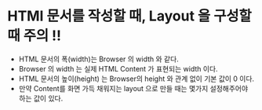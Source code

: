 # HTMl 문서를 작성할 때, Layout 을 구성할 때 주의 !!

- HTML 문서의 폭(width)는 Browser 의 width 와 같다.
- Browser 의 width 는 실제 HTML Content 가 표현되는 width 이다.
- HTML 문서의 높이(height) 는 Browser의 height 와 관계 없이 기본 값이 0 이다.
- 만약 Content를 화면 가득 채워지는 layout 으로 만들 때는 몇가지 설정해주어야 하는 값이 있다.
